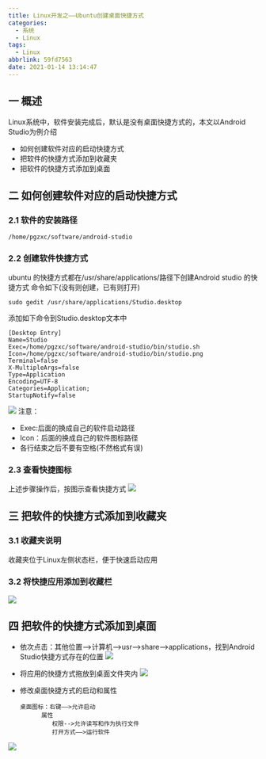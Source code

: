 ```yaml
---
title: Linux开发之——Ubuntu创建桌面快捷方式
categories:
  - 系统
  - Linux
tags:
  - Linux
abbrlink: 59fd7563
date: 2021-01-14 13:14:47
---
```

## 一 概述

Linux系统中，软件安装完成后，默认是没有桌面快捷方式的，本文以Android Studio为例介绍

* 如何创建软件对应的启动快捷方式
* 把软件的快捷方式添加到收藏夹
* 把软件的快捷方式添加到桌面

<!--more-->

## 二 如何创建软件对应的启动快捷方式

### 2.1 软件的安装路径

```
/home/pgzxc/software/android-studio
```

### 2.2 创建软件快捷方式

ubuntu 的快捷方式都在/usr/share/applications/路径下创建Android studio 的快捷方式
命令如下(没有则创建，已有则打开)

```
sudo gedit /usr/share/applications/Studio.desktop
```

添加如下命令到Studio.desktop文本中

```
[Desktop Entry]
Name=Studio
Exec=/home/pgzxc/software/android-studio/bin/studio.sh
Icon=/home/pgzxc/software/android-studio/bin/studio.png
Terminal=false
X-MultipleArgs=false
Type=Application
Encoding=UTF-8
Categories=Application;
StartupNotify=false
```

![][1]
注意：

* Exec:后面的换成自己的软件启动路径
* Icon：后面的换成自己的软件图标路径
* 各行结束之后不要有空格(不然格式有误)

### 2.3 查看快捷图标

上述步骤操作后，按图示查看快捷方式
![][2]

## 三 把软件的快捷方式添加到收藏夹

### 3.1 收藏夹说明

收藏夹位于Linux左侧状态栏，便于快速启动应用

### 3.2 将快捷应用添加到收藏栏
![][3]

## 四 把软件的快捷方式添加到桌面

* 依次点击：其他位置—>计算机—>usr—>share—>applications，找到Android Studio快捷方式存在的位置
![][4]

* 将应用的快捷方式拖放到桌面文件夹内
  ![][5]

* 修改桌面快捷方式的启动和属性

  ```
  桌面图标：右键——>允许启动
  		属性
		   权限-->允许读写和作为执行文件
  		   打开方式——>运行软件
  ```
  
  
![][6]



[1]:https://cdn.jsdelivr.net/gh/PGzxc/CDN@master/blog-linux/linux-desktop-studio-desktop-edit.png
[2]:https://cdn.jsdelivr.net/gh/PGzxc/CDN@master/blog-linux/linux-desktop-android-desktop-view.gif
[3]:https://cdn.jsdelivr.net/gh/PGzxc/CDN@master/blog-linux/linux-desktop-android-add-collect.gif
[4]:https://cdn.jsdelivr.net/gh/PGzxc/CDN@master/blog-linux/linux-desktop-as-position.png
[5]:https://cdn.jsdelivr.net/gh/PGzxc/CDN@master/blog-linux/linux-desktop-as-to-desktop.gif
[6]:https://cdn.jsdelivr.net/gh/PGzxc/CDN@master/blog-linux/linux-desktop-as-shorcut.gif